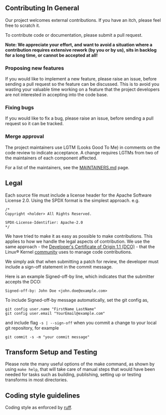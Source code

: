 ## Contributing In General
Our project welcomes external contributions. If you have an itch, please feel
free to scratch it.

To contribute code or documentation, please submit a pull request. 

**Note: We appreciate your effort, and want to avoid a situation where a contribution
requires extensive rework (by you or by us), sits in backlog for a long time, or
cannot be accepted at all!**

### Proposing new features

If you would like to implement a new feature, please raise an issue, 
before sending a pull request so the feature can be discussed. This is to avoid
you wasting your valuable time working on a feature that the project developers
are not interested in accepting into the code base.

### Fixing bugs

If you would like to fix a bug, please raise an issue, before sending a
pull request so it can be tracked.

### Merge approval

The project maintainers use LGTM (Looks Good To Me) in comments on the code
review to indicate acceptance. A change requires LGTMs from two of the
maintainers of each component affected.

For a list of the maintainers, see the [MAINTAINERS.md](MAINTAINERS.md) page.

## Legal

Each source file must include a license header for the Apache
Software License 2.0. Using the SPDX format is the simplest approach.
e.g.

```
/*
Copyright <holder> All Rights Reserved.

SPDX-License-Identifier: Apache-2.0
*/
```

We have tried to make it as easy as possible to make contributions. This
applies to how we handle the legal aspects of contribution. We use the
same approach - the [Developer's Certificate of Origin 1.1 (DCO)](https://github.com/hyperledger/fabric/blob/master/docs/source/DCO1.1.txt) - that the Linux® Kernel [community](https://elinux.org/Developer_Certificate_Of_Origin)
uses to manage code contributions.

We simply ask that when submitting a patch for review, the developer
must include a sign-off statement in the commit message.

Here is an example Signed-off-by line, which indicates that the
submitter accepts the DCO:

```
Signed-off-by: John Doe <john.doe@example.com>
```

To include Signed-off-by message automatically, set the git config as,
```
git config user.name "FirstName LastName"
git config user.email "YourEmail@example.com"
```

and include flag `-s | --sign-off` when you commit a change to your local git repository, for example

```
git commit -s -m "your commit message"
```

## Transform Setup and Testing
Please note the many useful options of the make command, as shown by using `make help`, that will take care of manual steps that would have been needed for tasks such as building, publishing, setting up or testing transforms in most directories.

## Coding style guidelines
Coding style as enforced by [ruff](https://github.com/astral-sh/ruff).
